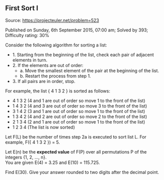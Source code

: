 First Sort I
------------

Source: https://projecteuler.net/problem=523

Published on Sunday, 6th September 2015, 07:00 am; Solved by 393;
Difficulty rating: 30%

Consider the following algorithm for sorting a list:

-   1\. Starting from the beginning of the list, check each pair of adjacent
    elements in turn.
-   2\. If the elements are out of order:
    -   a\. Move the smallest element of the pair at the beginning of the list.
    -   b\. Restart the process from step 1.
-   3\. If all pairs are in order, stop.

For example, the list { 4 1 3 2 } is sorted as follows:

-   4 1 3 2 (4 and 1 are out of order so move 1 to the front of the
    list)
-   1 4 3 2 (4 and 3 are out of order so move 3 to the front of the
    list)
-   3 1 4 2 (3 and 1 are out of order so move 1 to the front of the
    list)
-   1 3 4 2 (4 and 2 are out of order so move 2 to the front of the
    list)
-   2 1 3 4 (2 and 1 are out of order so move 1 to the front of the
    list)
-   1 2 3 4 (The list is now sorted)

Let F(L) be the number of times step 2a is executed to sort list L. For
example, F({ 4 1 3 2 }) = 5.

Let E(n) be the **expected value** of F(P) over all permutations P of
the integers {1, 2, ..., n}.\
 You are given E(4) = 3.25 and E(10) = 115.725.

Find E(30). Give your answer rounded to two digits after the decimal
point.
